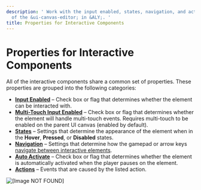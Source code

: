 ```yaml
---
description: ' Work with the input enabled, states, navigation, and action properties
  of the &ui-canvas-editor; in &ALY;. '
title: Properties for Interactive Components
---
```

# Properties for Interactive Components<a name="ui-editor-components-interactive-properties"></a>

All of the interactive components share a common set of properties\. These properties are grouped into the following categories:
+ [**Input Enabled**](ui-editor-components-interactive-properties-input.md) – Check box or flag that determines whether the element can be interacted with\.
+ [**Multi\-Touch Input Enabled**](ui-editor-components-interactive-properties-multitouch-input.md) – Check box or flag that determines whether the element will handle multi\-touch events\. Requires multi\-touch to be enabled on the parent UI canvas \(enabled by default\)\.
+ [**States**](ui-editor-components-interactive-properties-states.md) – Settings that determine the appearance of the element when in the **Hover**, **Pressed**, or **Disabled** states\.
+ [**Navigation**](ui-editor-components-interactive-properties-navigation.md) – Settings that determine how the gamepad or arrow keys [navigate between interactive elements](ui-editor-components-firstfocus.md)\.
+ [**Auto Activate**](ui-editor-components-autoactivate.md) – Check box or flag that determines whether the element is automatically activated when the player pauses on the element\.
+ [**Actions**](ui-editor-components-actions.md) – Events that are caused by the listed action\.

![\[Image NOT FOUND\]](/images/userguide/game_ui_editor/ui-editor-components-interactive-properties.png)
